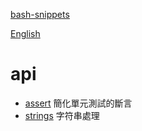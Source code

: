 [bash-snippets](../../README.zh.md)

[English](../en/README.md)

# api

- [assert](assert.md) 簡化單元測試的斷言
- [strings](strings.md) 字符串處理
